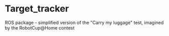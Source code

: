 # Target_tracker
ROS package - simplified version of the "Carry my luggage" test, imagined by the RobotCup@Home contest
